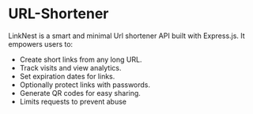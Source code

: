 # URL-Shortener
LinkNest is a smart and minimal Url shortener API built with Express.js. It empowers users to:
- Create short links from any long URL.
- Track visits and view analytics.
- Set expiration dates for links.
- Optionally protect links with passwords.
- Generate QR codes for easy sharing.
- Limits requests to prevent abuse

